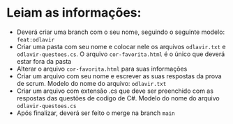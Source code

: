 # Leiam as informações:

- Deverá criar uma branch com o seu nome, seguindo o seguinte modelo: `feat:odlavir`
- Criar uma pasta com seu nome e colocar nele os arquivos `odlavir.txt` e `odlavir-questoes.cs`. O arquivo `cor-favorita.html` é o único que deverá estar fora da pasta
- Alterar o arquivo `cor-favorita.html` para suas informações
- Criar um arquivo com seu nome e escrever as suas respostas da prova de scrum. Modelo do nome do arquivo: `odlavir.txt`
- Criar um arquivo com extensão .cs que deve ser preenchido com as respostas das questões de codigo de C#. Modelo do nome do arquivo `odlavir-questoes.cs`
- Após finalizar, deverá ser feito o merge na branch `main`
